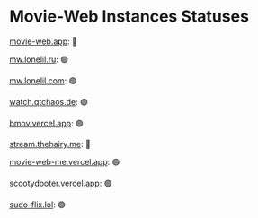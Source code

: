 # Movie-Web Instances Statuses
[movie-web.app](https://movie-web.app): 🔴

[mw.lonelil.ru](https://mw.lonelil.ru): 🟢

[mw.lonelil.com](https://mw.lonelil.com): 🟢

[watch.qtchaos.de](https://watch.qtchaos.de): 🟢

[bmov.vercel.app](https://bmov.vercel.app): 🟢

[stream.thehairy.me](https://stream.thehairy.me): 🔴

[movie-web-me.vercel.app](https://movie-web-me.vercel.app): 🟢

[scootydooter.vercel.app](https://scootydooter.vercel.app): 🟢

[sudo-flix.lol](https://sudo-flix.lol): 🟢

